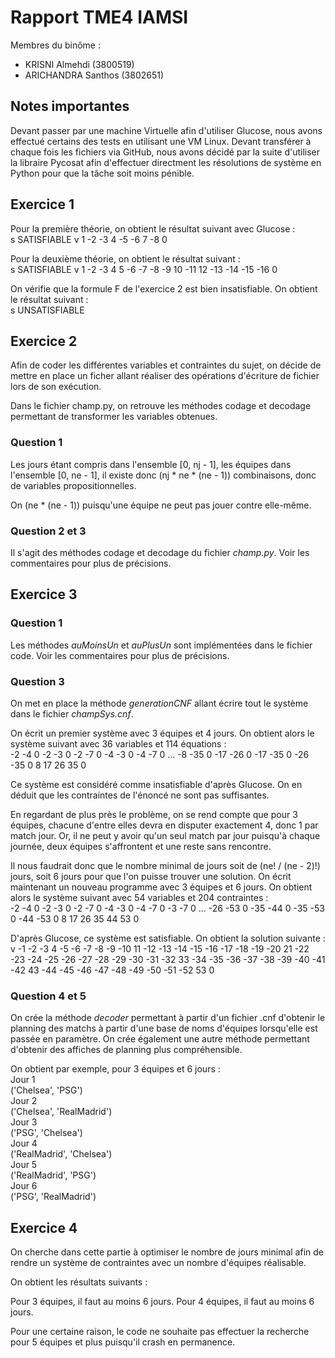 # Rapport TME4 IAMSI

Membres du binôme :
- KRISNI Almehdi (3800519)
- ARICHANDRA Santhos (3802651)

## Notes importantes
Devant passer par une machine Virtuelle afin d'utiliser Glucose, nous avons effectué certains des tests en utilisant une VM Linux. Devant transférer à chaque fois les fichiers via GitHub, nous avons décidé par la suite d'utiliser la libraire Pycosat afin d'effectuer directment les résolutions de système en Python pour que la tâche soit moins pénible.

## **Exercice 1**

Pour la première théorie, on obtient le résultat suivant avec Glucose :<br/>
s SATISFIABLE
v 1 -2 -3 4 -5 -6 7 -8 0

Pour la deuxième théorie, on obtient le résultat suivant :<br/>
s SATISFIABLE
v 1 -2 -3 4 5 -6 -7 -8 -9 10 -11 12 -13 -14 -15 -16 0

On vérifie que la formule F de l'exercice 2 est bien insatisfiable. On obtient le résultat suivant :<br/>
s UNSATISFIABLE

## **Exercice 2**

Afin de coder les différentes variables et contraintes du sujet, on décide de mettre en place un ficher allant réaliser des opérations d'écriture de fichier lors de son exécution.

Dans le fichier champ.py, on retrouve les méthodes codage et decodage permettant de transformer les variables obtenues.

### **Question 1**
Les jours étant compris dans l'ensemble [0, nj - 1], les équipes dans l'ensemble [0, ne - 1], il existe donc (nj * ne * (ne - 1)) combinaisons, donc de variables propositionnelles.

On (ne * (ne - 1)) puisqu'une équipe ne peut pas jouer contre elle-même.

### **Question 2 et 3**
Il s'agit des méthodes codage et decodage du fichier *champ.py*. Voir les commentaires pour plus de précisions.

## **Exercice 3**

### **Question 1**
Les méthodes *auMoinsUn* et *auPlusUn* sont implémentées dans le fichier code. Voir les commentaires pour plus de précisions.

### **Question 3**
On met en place la méthode *generationCNF* allant écrire tout le système dans le fichier *champSys.cnf*.

On écrit un premier système avec 3 équipes et 4 jours. 
On obtient alors le système suivant avec 36 variables et 114 équations :<br/>
-2 -4 0
-2 -3 0
-2 -7 0
-4 -3 0
-4 -7 0
...
-8 -35 0
-17 -26 0
-17 -35 0
-26 -35 0
8 17 26 35 0

Ce système est considéré comme insatisfiable d'après Glucose. On en déduit que les contraintes de l'énoncé ne sont pas suffisantes.

En regardant de plus près le problème, on se rend compte que pour 3 équipes, chacune d'entre elles devra en disputer exactement 4, donc 1 par match jour. Or, il ne peut y avoir qu'un seul match par jour puisqu'à chaque journée, deux équipes s'affrontent et une reste sans rencontre.

Il nous faudrait donc que le nombre minimal de jours soit de (ne! / (ne - 2)!) jours, soit 6 jours pour que l'on puisse trouver une solution. On écrit maintenant un nouveau programme avec 3 équipes et 6 jours.
On obtient alors le système suivant avec 54 variables et 204 contraintes :<br/>
-2 -4 0
-2 -3 0
-2 -7 0
-4 -3 0
-4 -7 0
-3 -7 0
...
-26 -53 0
-35 -44 0
-35 -53 0
-44 -53 0
8 17 26 35 44 53 0

D'après Glucose, ce système est satisfiable. On obtient la solution suivante :<br/>
v -1 -2 -3 4 -5 -6 -7 -8 -9 -10 11 -12 -13 -14 -15 -16 -17 -18 -19 -20 21 -22 -23 -24 -25 -26 -27 -28 -29 -30 -31 -32 33 -34 -35 -36 -37 -38 -39 -40 -41 -42 43 -44 -45 -46 -47 -48 -49 -50 -51 -52 53 0

### **Question 4 et 5**
On crée la méthode *decoder* permettant à partir d'un fichier .cnf d'obtenir le planning des matchs à partir d'une base de noms d'équipes lorsqu'elle est passée en paramètre. On crée également une autre méthode permettant d'obtenir des affiches de planning plus compréhensible.

On obtient par exemple, pour 3 équipes et 6 jours :<br/>
Jour 1<br/>
('Chelsea', 'PSG')<br/>
Jour 2<br/>
('Chelsea', 'RealMadrid')<br/>
Jour 3<br/>
('PSG', 'Chelsea')<br/>
Jour 4<br/>
('RealMadrid', 'Chelsea')<br/>
Jour 5<br/>
('RealMadrid', 'PSG')<br/>
Jour 6<br/>
('PSG', 'RealMadrid')<br/>

## **Exercice 4**
On cherche dans cette partie à optimiser le nombre de jours minimal afin de rendre un système de contraintes avec un nombre d'équipes réalisable.

On obtient les résultats suivants :

Pour 3 équipes, il faut au moins 6 jours.
Pour 4 équipes, il faut au moins 6 jours.

Pour une certaine raison, le code ne souhaite pas effectuer la recherche pour 5 équipes et plus puisqu'il crash en permanence.

